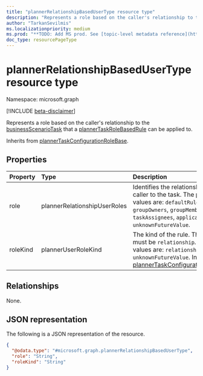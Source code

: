 ```yaml
---
title: "plannerRelationshipBasedUserType resource type"
description: "Represents a role based on the caller's relationship to the businessScenarioTask that a plannerTaskRoleBasedRule can be applied to."
author: "TarkanSevilmis"
ms.localizationpriority: medium
ms.prod: "**TODO: Add MS prod. See [topic-level metadata reference](https://aka.ms/msgo?pagePath=Document-APIs/Guidelines/Metadata)**"
doc_type: resourcePageType
---
```


# plannerRelationshipBasedUserType resource type

Namespace: microsoft.graph

[!INCLUDE [beta-disclaimer](../../includes/beta-disclaimer.md)]

Represents a role based on the caller's relationship to the [businessScenarioTask](../resources/businessscenariotask.md) that a [plannerTaskRoleBasedRule](../resources/plannertaskrolebasedrule.md) can be applied to.

Inherits from [plannerTaskConfigurationRoleBase](../resources/plannertaskconfigurationrolebase.md).

## Properties

|Property|Type|Description|
|:---|:---|:---|
|role|plannerRelationshipUserRoles|Identifies the relationship of the caller to the task. The possible values are: `defaultRules`, `groupOwners`, `groupMembers`, `taskAssignees`, `applications`, `unknownFutureValue`.|
|roleKind|plannerUserRoleKind|The kind of the rule. The value must be `relationship`. The possible values are: `relationship`, `unknownFutureValue`. Inherited from [plannerTaskConfigurationRoleBase](../resources/plannertaskconfigurationrolebase.md).|

## Relationships

None.

## JSON representation

The following is a JSON representation of the resource.
<!-- {
  "blockType": "resource",
  "@odata.type": "microsoft.graph.plannerRelationshipBasedUserType"
}
-->
``` json
{
  "@odata.type": "#microsoft.graph.plannerRelationshipBasedUserType",
  "role": "String",
  "roleKind": "String"
}
```
